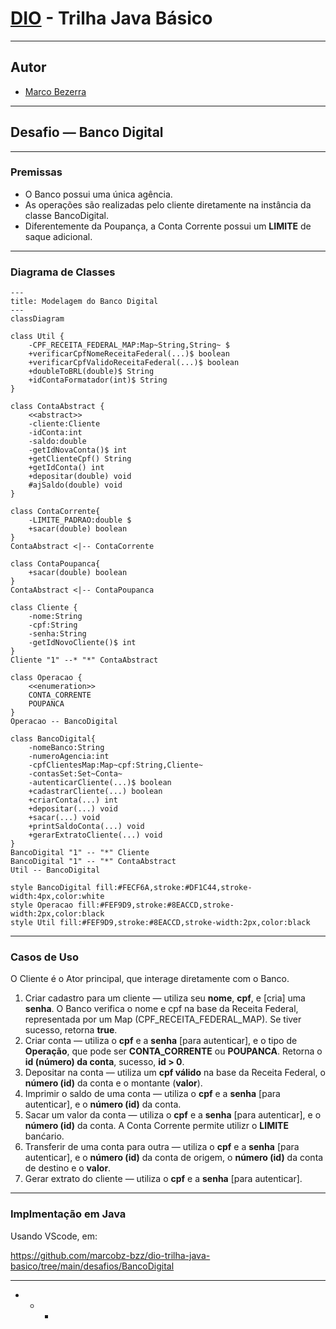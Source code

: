 # [DIO](www.dio.me) - Trilha Java Básico

---
## Autor
- [Marco Bezerra](https://github.com/marcobz-bzz)

---
## Desafio — Banco Digital

---
### Premissas
+ O Banco possui uma única agência.
+ As operações são realizadas pelo cliente diretamente na instância da classe BancoDigital.
+ Diferentemente da Poupança, a Conta Corrente possui um **LIMITE** de saque adicional.

---
### Diagrama de Classes

```mermaid
---
title: Modelagem do Banco Digital
---
classDiagram

class Util {
    -CPF_RECEITA_FEDERAL_MAP:Map~String,String~ $
    +verificarCpfNomeReceitaFederal(...)$ boolean
    +verificarCpfValidoReceitaFederal(...)$ boolean
    +doubleToBRL(double)$ String
    +idContaFormatador(int)$ String
}

class ContaAbstract {
    <<abstract>>
    -cliente:Cliente
    -idConta:int
    -saldo:double
    -getIdNovaConta()$ int
    +getClienteCpf() String
    +getIdConta() int
    +depositar(double) void
    #ajSaldo(double) void
}

class ContaCorrente{
    -LIMITE_PADRAO:double $
    +sacar(double) boolean
}
ContaAbstract <|-- ContaCorrente

class ContaPoupanca{
    +sacar(double) boolean
}
ContaAbstract <|-- ContaPoupanca

class Cliente {
    -nome:String
    -cpf:String
    -senha:String
    -getIdNovoCliente()$ int
}
Cliente "1" --* "*" ContaAbstract

class Operacao {
    <<enumeration>>
    CONTA_CORRENTE
    POUPANCA
}
Operacao -- BancoDigital

class BancoDigital{
    -nomeBanco:String
    -numeroAgencia:int
    -cpfClientesMap:Map~cpf:String,Cliente~
    -contasSet:Set~Conta~
    -autenticarCliente(...)$ boolean
    +cadastrarCliente(...) boolean
    +criarConta(...) int
    +depositar(...) void
    +sacar(...) void
    +printSaldoConta(...) void
    +gerarExtratoCliente(...) void
}
BancoDigital "1" -- "*" Cliente
BancoDigital "1" -- "*" ContaAbstract
Util -- BancoDigital

style BancoDigital fill:#FECF6A,stroke:#DF1C44,stroke-width:4px,color:white
style Operacao fill:#FEF9D9,stroke:#8EACCD,stroke-width:2px,color:black
style Util fill:#FEF9D9,stroke:#8EACCD,stroke-width:2px,color:black
```

---
### Casos de Uso
O Cliente é o Ator principal, que interage diretamente com o Banco.
1. Criar cadastro para um cliente — utiliza seu **nome**, **cpf**, e [cria] uma **senha**.
   O Banco verifica o nome e cpf na base da Receita Federal, representada por um Map (CPF_RECEITA_FEDERAL_MAP).
   Se tiver sucesso, retorna **true**.
2. Criar conta — utiliza o **cpf** e a **senha** [para autenticar], e o tipo de **Operação**, que pode ser **CONTA_CORRENTE** ou **POUPANCA**.
   Retorna o **id (número) da conta**, sucesso, **id > 0**.
3. Depositar na conta — utiliza um **cpf válido** na base da Receita Federal, o **número (id)** da conta e o montante (**valor**).
4. Imprimir o saldo de uma conta — utiliza o **cpf** e a **senha** [para autenticar], e o **número (id)** da conta.
5. Sacar um valor da conta — utiliza o **cpf** e a **senha** [para autenticar], e o **número (id)** da conta.
   A Conta Corrente permite utilizr o **LIMITE** banćario.
6. Transferir de uma conta para outra — utiliza o **cpf** e a **senha** [para autenticar], e o **número (id)** da conta de origem, o **número (id)** da conta de destino e o **valor**.
7. Gerar extrato do cliente — utiliza o **cpf** e a **senha** [para autenticar].


---
### Implmentação em Java
Usando VScode, em:

https://github.com/marcobz-bzz/dio-trilha-java-basico/tree/main/desafios/BancoDigital

---
+ + +